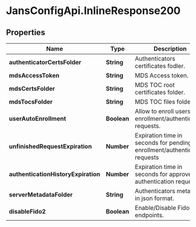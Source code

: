 # JansConfigApi.InlineResponse200

## Properties

Name | Type | Description | Notes
------------ | ------------- | ------------- | -------------
**authenticatorCertsFolder** | **String** | Authenticators certificates fodler. | [optional] 
**mdsAccessToken** | **String** | MDS Access token. | [optional] 
**mdsCertsFolder** | **String** | MDS TOC root certificates folder. | [optional] 
**mdsTocsFolder** | **String** | MDS TOC files folder. | [optional] 
**userAutoEnrollment** | **Boolean** | Allow to enroll users on enrollment/authentication requests. | [optional] 
**unfinishedRequestExpiration** | **Number** | Expiration time in seconds for pending enrollment/authentication requests | [optional] 
**authenticationHistoryExpiration** | **Number** | Expiration time in seconds for approved authentication requests. | [optional] 
**serverMetadataFolder** | **String** | Authenticators metadata in json format. | [optional] 
**disableFido2** | **Boolean** | Enable/Disable Fido2 endpoints. | [optional] 



